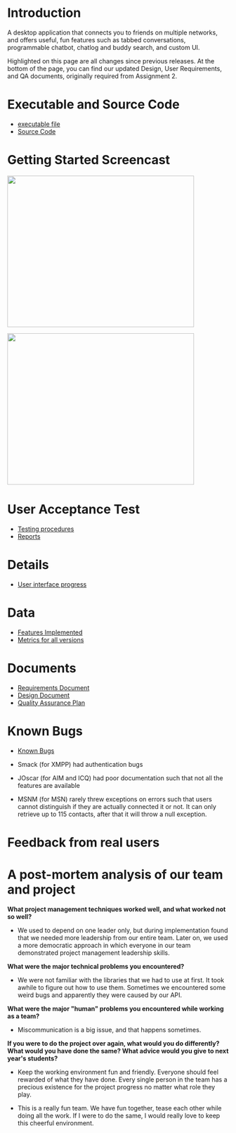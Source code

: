 # Introduction #
A desktop application that connects you to friends on multiple networks, and offers useful, fun features such as tabbed conversations, programmable chatbot, chatlog and buddy search, and custom UI.

Highlighted on this page are all changes since previous releases. At the bottom of the page, you can find our updated Design, User Requirements, and QA documents, originally required from Assignment 2.

# Executable and Source Code #

  * [executable file](http://parrot-im.googlecode.com/files/ParrotIM_final_rc7.jar)
  * [Source Code](http://code.google.com/p/parrot-im/source/browse/tags/final/)

# Getting Started Screencast #

<a href='http://www.youtube.com/watch?feature=player_embedded&v=d2xIbUwfJuw' target='_blank'><img src='http://img.youtube.com/vi/d2xIbUwfJuw/0.jpg' width='425' height=344 /></a>

<a href='http://www.youtube.com/watch?feature=player_embedded&v=8oAv3Gb0CSM' target='_blank'><img src='http://img.youtube.com/vi/8oAv3Gb0CSM/0.jpg' width='425' height=344 /></a>


# User Acceptance Test #

  * [Testing procedures](UserAcceptanceTest.md)
  * [Reports](UserAcceptanceReports.md)

# Details #

  * [User interface progress](ParrotIMInterface.md)

# Data #

  * [Features Implemented](a5_featuresImplemented.md)
  * [Metrics for all versions](a5_metrics.md)


# Documents #
  * [Requirements Document](a5_requirements.md)
  * [Design Document](a5_design.md)
  * [Quality Assurance Plan](a5_qa.md)

# Known Bugs #

  * [Known Bugs](a5_knownIssues.md)

  * Smack (for XMPP) had authentication bugs
  * JOscar (for AIM and ICQ) had poor documentation such that not all the features are available
  * MSNM (for MSN) rarely threw exceptions on errors such that users cannot distinguish if they are actually connected it or not. It can only retrieve up to 115 contacts, after that it will throw a null exception.

# Feedback from real users #

# A post-mortem analysis of our team and project #

**What project management techniques worked well, and what worked not so well?**

  * We used to depend on one leader only, but during implementation found that we needed more leadership from our entire team. Later on, we used a more democratic approach in which everyone in our team demonstrated project management leadership skills.

**What were the major technical problems you encountered?**

  * We were not familiar with the libraries that we had to use at first. It took awhile to figure out how to use them. Sometimes we encountered some weird bugs and apparently they were caused by our API.

**What were the major "human" problems you encountered while working as a team?**

  * Miscommunication is a big issue, and that happens sometimes.

**If you were to do the project over again, what would you do differently? What would you have done the same? What advice would you give to next year's students?**

  * Keep the working environment fun and friendly. Everyone should feel rewarded of what they have done. Every single person in the team has a precious existence for the project progress no matter what role they play.

  * This is a really fun team. We have fun together, tease each other while doing all the work. If I were to do the same, I would really love to keep this cheerful environment.
